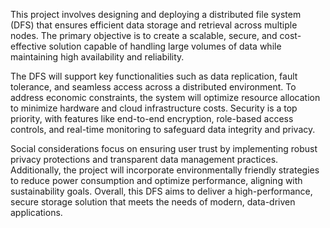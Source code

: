 This project involves designing and deploying a distributed file system (DFS) that ensures efficient data storage and retrieval across multiple nodes. The primary objective is to create a scalable, secure, and cost-effective solution capable of handling large volumes of data while maintaining high availability and reliability.

The DFS will support key functionalities such as data replication, fault tolerance, and seamless access across a distributed environment. To address economic constraints, the system will optimize resource allocation to minimize hardware and cloud infrastructure costs. Security is a top priority, with features like end-to-end encryption, role-based access controls, and real-time monitoring to safeguard data integrity and privacy.

Social considerations focus on ensuring user trust by implementing robust privacy protections and transparent data management practices. Additionally, the project will incorporate environmentally friendly strategies to reduce power consumption and optimize performance, aligning with sustainability goals. Overall, this DFS aims to deliver a high-performance, secure storage solution that meets the needs of modern, data-driven applications.
